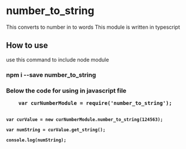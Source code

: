 <h1>number_to_string </h1>
This converts to number in to words
This module is written in typescript
<h2> How to use </h2>
use this command to include node module
<h3>npm i --save number_to_string <h3>
Below the code for using in javascript file
<br>
<code>
    var curNumberModule = require('number_to_string');

    var curValue = new curNumberModule.number_to_string(124563);

    var numString = curValue.get_string();

    console.log(numString);
</code>
